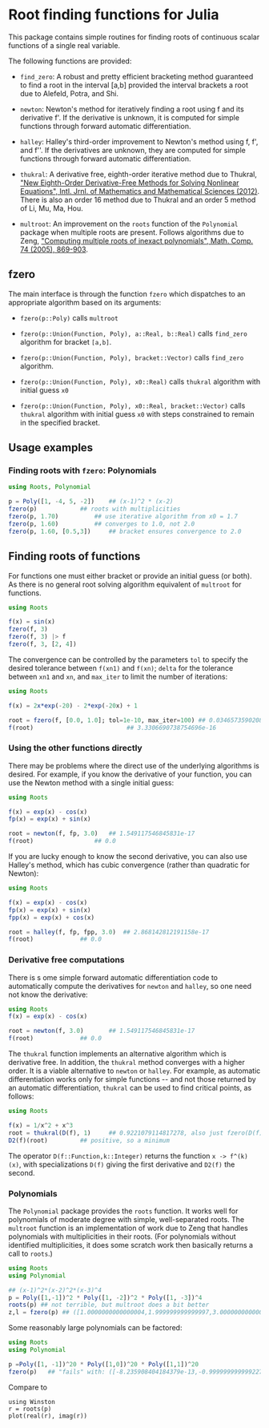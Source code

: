 # Root finding functions for Julia

This package contains simple routines for finding roots of
continuous scalar functions of a single real variable. 


The following functions are provided:

* `find_zero`: A robust and pretty efficient bracketing method guaranteed
  to find a root in the interval [a,b] provided the interval brackets a
  root due to Alefeld, Potra, and Shi.

* `newton`: Newton's method for iteratively finding a root using f and
  its derivative f'. If the derivative is unknown, it is computed for
  simple functions through forward automatic differentiation.

* `halley`: Halley's third-order improvement to Newton's method using f,
  f', and f''. If the derivatives are unknown, they are computed for simple
  functions through forward automatic differentiation.

* `thukral`: A derivative free, eighth-order iterative method due to
  Thukral, ["New Eighth-Order Derivative-Free Methods for Solving
  Nonlinear Equations", Intl. Jrnl. of Mathematics and Mathematical
  Sciences
  (2012)](http://www.hindawi.com/journals/ijmms/2012/493456/). There
  is also an order 16 method due to Thukral and an order 5 method of
  Li, Mu, Ma, Hou.

* `multroot`: An improvement on the `roots` function of the
  `Polynomial` package when multiple roots are present. Follows
  algorithms due to Zeng, ["Computing multiple roots of inexact
  polynomials", Math. Comp. 74 (2005),
  869-903](http://www.ams.org/journals/mcom/2005-74-250/S0025-5718-04-01692-8/home.html).

## fzero

The main interface is through the function `fzero` which dispatches to an appropriate algorithm  based on its arguments:

* `fzero(p::Poly)` calls `multroot`

* `fzero(p::Union(Function, Poly), a::Real, b::Real)` calls `find_zero` algorithm for bracket `[a,b]`.

* `fzero(p::Union(Function, Poly), bracket::Vector)` calls `find_zero` algorithm.

* `fzero(p::Union(Function, Poly), x0::Real)` calls `thukral` algorithm with initial guess `x0`

* `fzero(p::Union(Function, Poly), x0::Real, bracket::Vector)` calls
  `thukral` algorithm with initial guess `x0` with steps constrained
  to remain in the specified bracket.

## Usage examples

### Finding roots with `fzero`: Polynomials

```julia
using Roots, Polynomial

p = Poly([1, -4, 5, -2])	## (x-1)^2 * (x-2)
fzero(p)			## roots with multiplicities
fzero(p, 1.70)			## use iterative algorithm from x0 = 1.7
fzero(p, 1.60)			## converges to 1.0, not 2.0
fzero(p, 1.60, [0.5,3])		## bracket ensures convergence to 2.0
```


## Finding roots of functions

For functions one must either bracket or provide an initial
guess (or both). As there is no general root solving algorithm equivalent of `multroot` for functions.




```julia
using Roots

f(x) = sin(x)
fzero(f, 3)
fzero(f, 3) |> f
fzero(f, 3, [2, 4])
```

The convergence can be controlled by the parameters `tol` to specify
the desired tolerance between `f(xn1)` and `f(xn)`; `delta` for the
tolerance between `xn1` and `xn`, and `max_iter` to limit the number
of iterations:

```julia
using Roots

f(x) = 2x*exp(-20) - 2*exp(-20x) + 1

root = fzero(f, [0.0, 1.0]; tol=1e-10, max_iter=100) ## 0.03465735902085387
f(root)						     ## 3.3306690738754696e-16
```

### Using the other functions directly

There may be problems where the direct use of the underlying
algorithms is desired. For example, if you know the derivative of your
function, you can use the Newton method with a single initial guess:

```julia
using Roots

f(x) = exp(x) - cos(x)
fp(x) = exp(x) + sin(x)

root = newton(f, fp, 3.0)	## 1.549117546845831e-17
f(root)		     		## 0.0
```

If you are lucky enough to know the second derivative, you can also use
Halley's method, which has cubic convergence (rather than quadratic for Newton):

```julia
using Roots

f(x) = exp(x) - cos(x)
fp(x) = exp(x) + sin(x)
fpp(x) = exp(x) + cos(x)

root = halley(f, fp, fpp, 3.0)	## 2.868142812191158e-17
f(root)		 		## 0.0
```

### Derivative free computations

There is s ome simple forward automatic differentiation code to
automatically compute the derivatives for `newton` and `halley`, so
one need not know the derivative:

```julia
using Roots
f(x) = exp(x) - cos(x)

root = newton(f, 3.0)		## 1.549117546845831e-17
f(root)		 		## 0.0
```


The `thukral` function implements an alternative algorithm which is
derivative free. In addition, the `thukral` method converges with a
higher order. It is a viable alternative to `newton` or `halley`.  For
example, as automatic differentiation works only for simple functions
-- and not those returned by an automatic differentiation, `thukral`
can be used to find critical points, as follows:

```julia
using Roots

f(x) = 1/x^2 + x^3
root = thukral(D(f), 1)		## 0.9221079114817278, also just fzero(D(f), 1)
D2(f)(root)			## positive, so a minimum
```

The operator `D(f::Function,k::Integer)` returns the function `x ->
f^(k)(x)`, with specializations `D(f)` giving the first derivative and
`D2(f)` the second.

### Polynomials

The `Polynomial` package provides the `roots` function. It works well
for polynomials of moderate degree with simple, well-separated
roots. The `multroot` function is an implementation of work due to
Zeng that handles polynomials with multiplicities in their roots. (For
polynomials without identified multiplicities, it does some scratch work then
basically returns a call to `roots`.)

```julia
using Roots
using Polynomial

## (x-1)^2*(x-2)^2*(x-3)^4
p = Poly([1,-1])^2 * Poly([1, -2])^2 * Poly([1, -3])^4
roots(p) ## not terrible, but multroot does a bit better
z,l = fzero(p) ## ([1.0000000000000004,1.999999999999997,3.0000000000000013],[2,2,4])
```
	
Some reasonably large polynomials can be factored:

```julia
using Roots
using Polynomial

p =Poly([1, -1])^20 * Poly([1,0])^20 * Poly([1,1])^20
fzero(p)   ## "fails" with: ([-8.235908404184379e-13,-0.9999999999992275,1.000000000000883],[20,20,20])
```

Compare to 

```{execute=false}
using Winston
r = roots(p)
plot(real(r), imag(r))
```

